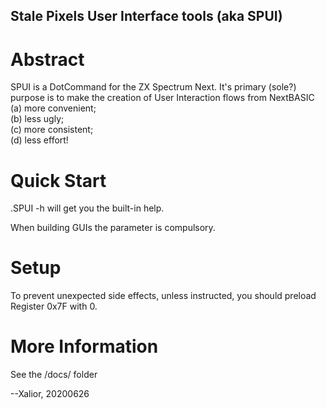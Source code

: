 Stale Pixels User Interface tools (aka SPUI)
--

Abstract
==
SPUI is a DotCommand for the ZX Spectrum Next. It's primary (sole?) purpose is 
to make the creation of User Interaction flows from NextBASIC \
    (a) more convenient; \
    (b) less ugly; \
    (c) more consistent; \
    (d) less effort!

Quick Start
==
.SPUI -h  will get you the built-in help.

When building GUIs the parameter <TYPE> is compulsory. 

Setup
==
 To prevent unexpected side effects, unless instructed, you should preload Register 0x7F with 0.
 
More Information
==
See the /docs/ folder

--Xalior, 20200626
